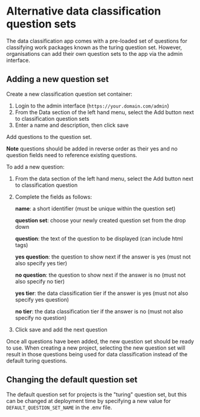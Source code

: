 # Alternative data classification question sets
The data classification app comes with a pre-loaded set of questions for classifying work packages known as the turing question set. However, organisations can add their own question sets to the app via the admin interface.

## Adding a new question set

Create a new classification question set container:
1. Login to the admin interface (`https://your.domain.com/admin`)
2. From the Data section of the left hand menu, select the Add button next to classification question sets
3. Enter a name and description, then click save

Add questions to the question set. 

**Note** questions should be added in reverse order as their yes and no question fields need to reference existing questions. 

To add a new question:
1. From the data section of the left hand menu, select the Add button next to classification question
2. Complete the fields as follows:
   
   **name**: a short identifier (must be unique within the question set)
   
   **question set**: choose your newly created question set from the drop down
   
   **question**: the text of the question to be displayed (can include html tags)
   
   **yes question**: the question to show next if the answer is yes (must not also specify yes tier)
   
   **no question**: the question to show next if the answer is no (must not also specify no tier)
   
   **yes tier**: the data classification tier if the answer is yes (must not also specify yes question)
   
   **no tier**: the data classification tier if the answer is no (must not also specify no question)
3. Click save and add the next question

Once all questions have been added, the new question set should be ready to use. When creating a new project, selecting the new question set will result in those questions being used for data classification instead of the default turing questions.

## Changing the default question set
The default question set for projects is the "turing" question set, but this can be changed at deployment time by specifying a new value for `DEFAULT_QUESTION_SET_NAME` in the .env file.


